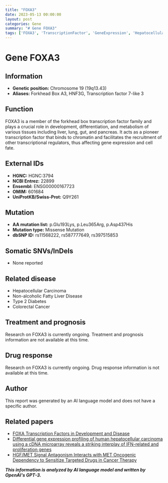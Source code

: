 ```yaml
---
title: "FOXA3"
date: 2023-05-13 00:00:00
layout: post
categories: Gene
summary: "# Gene FOXA3"
tags: ['FOXA3', 'TranscriptionFactor', 'GeneExpression', 'HepatocellularCarcinoma', 'Metabolism', 'CellDifferentiation', 'MissenseMutation', 'ColorectalCancer']
---
```


# Gene FOXA3

## Information
- **Genetic position:** Chromosome 19 (19q13.43)
- **Aliases:** Forkhead Box A3, HNF3G, Transcription factor 7-like 3

## Function
FOXA3 is a member of the forkhead box transcription factor family and plays a crucial role in development, differentiation, and metabolism of various tissues including liver, lung, gut, and pancreas. It acts as a pioneer transcription factor that binds to chromatin and facilitates the recruitment of other transcriptional regulators, thus affecting gene expression and cell fate.

## External IDs
- **HGNC:** HGNC:3794
- **NCBI Entrez:** 22899
- **Ensembl:** ENSG00000167723
- **OMIM:** 601684
- **UniProtKB/Swiss-Prot:** Q9Y261

## Mutation
- **AA mutation list:** p.Glu193Lys, p.Leu365Arg, p.Asp437His
- **Mutation type:** Missense Mutation
- **dbSNP ID:** rs11568222, rs587777649, rs397515853

## Somatic SNVs/InDels
- None reported

## Related disease
- Hepatocellular Carcinoma
- Non-alcoholic Fatty Liver Disease
- Type 2 Diabetes
- Colorectal Cancer

## Treatment and prognosis
Research on FOXA3 is currently ongoing. Treatment and prognosis information are not available at this time.

## Drug response
Research on FOXA3 is currently ongoing. Drug response information is not available at this time.

## Author
This report was generated by an AI language model and does not have a specific author.

## Related papers
- [FOXA Transcription Factors in Development and Disease]([Click](https://doi.org/10.1016/j.molcel.2017.04.009))
- [Differential gene expression profiling of human hepatocellular carcinoma using a cDNA microarray reveals a striking interplay of IFN-related and proliferation genes]([Click](https://doi.org/10.1002/ijc.11080))
- [HGF/MET Signal Antagonism Interacts with MET Oncogenic Dependency to Sensitize Targeted Drugs in Cancer Therapy]([Click](https://doi.org/10.1016/j.celrep.2017.08.109))

**_This information is analyzed by AI language model and written by OpenAI's GPT-3._**
